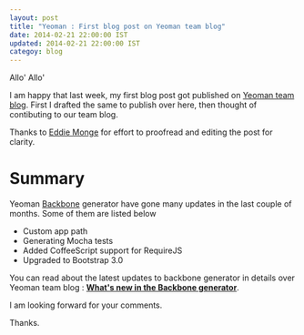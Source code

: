```yaml
---
layout: post
title: "Yeoman : First blog post on Yeoman team blog"
date: 2014-02-21 22:00:00 IST
updated: 2014-02-21 22:00:00 IST
categoy: blog
---
```


Allo' Allo'

I am happy that last week, my first blog post got published on [Yeoman team blog](http://yeoman.io/blog). First I drafted the same to publish over here, then thought of contibuting to our team blog. 

Thanks to [Eddie Monge](https://github.com/eddiemonge) for effort to proofread and editing the post for clarity. 


# Summary

Yeoman [Backbone](https://github.com/yeoman/generator-backbone) generator have gone many updates in the last couple of months. Some of them are listed below
  
* Custom app path
* Generating Mocha tests
* Added CoffeeScript support for RequireJS
* Upgraded to Bootstrap 3.0

You can read about the latest updates to backbone generator in details over Yeoman team blog : **[What's new in the Backbone generator](http://yeoman.io/blog/whats-new-in-backbone-generator.html)**.

I am looking forward for your comments.

Thanks.